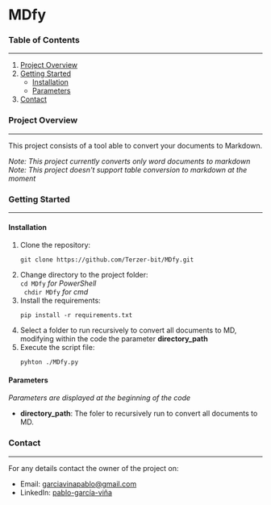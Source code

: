 # MDfy

### Table of Contents
----
1. [Project Overview](#projectoverview)
2. [Getting Started](#gettingstarted)
	- [Installation](#installation)
	- [Parameters](#parameters)
3. [Contact](#contact)

### <a name="projectoverview"></a>Project Overview
----
This project consists of a tool able to convert your documents to Markdown.  

*Note: This project currently converts only word documents to markdown*  
*Note: This project doesn't support table conversion to markdown at the moment*  

### <a name="gettingstarted"></a>Getting Started
---
#### <a name="installation"></a>Installation

1.  Clone the repository:  
	```
	git clone https://github.com/Terzer-bit/MDfy.git
	```  
2. Change directory to the project folder:  
	`` cd MDfy `` *for PowerShell*  
	`` chdir MDfy`` *for cmd*  
3. Install the requirements:  
	```
	pip install -r requirements.txt 
	```  
4. Select a folder to run recursively to convert all documents to MD, modifying within the code the parameter **directory_path**  
5. Execute the script file:  
	``` 
	pyhton ./MDfy.py 
	```  

#### <a name="parameters"></a>Parameters

*Parameters are displayed at the beginning of the code*  
- **directory_path**: The foler to recursively run to convert all documents to MD.  

### <a name="contact"></a>Contact
---
For any details contact the owner of the project on:
- Email: garciavinapablo@gmail.com
- LinkedIn: [pablo-garcía-viña](https://www.linkedin.com/in/pablo-garc%C3%ADa-vi%C3%B1a/)
